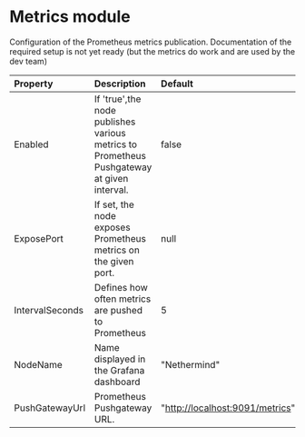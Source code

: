 # Metrics module

Configuration of the Prometheus metrics publication. Documentation of the required setup is not yet ready \(but the metrics do work and are used by the dev team\)

| Property | Description | Default |
| :--- | :--- | :--- |
| Enabled | If 'true',the node publishes various metrics to Prometheus Pushgateway at given interval. | false |
| ExposePort | If set, the node exposes Prometheus metrics on the given port. | null |
| IntervalSeconds | Defines how often metrics are pushed to Prometheus | 5 |
| NodeName | Name displayed in the Grafana dashboard | "Nethermind" |
| PushGatewayUrl | Prometheus Pushgateway URL. | "[http://localhost:9091/metrics](http://localhost:9091/metrics)" |

